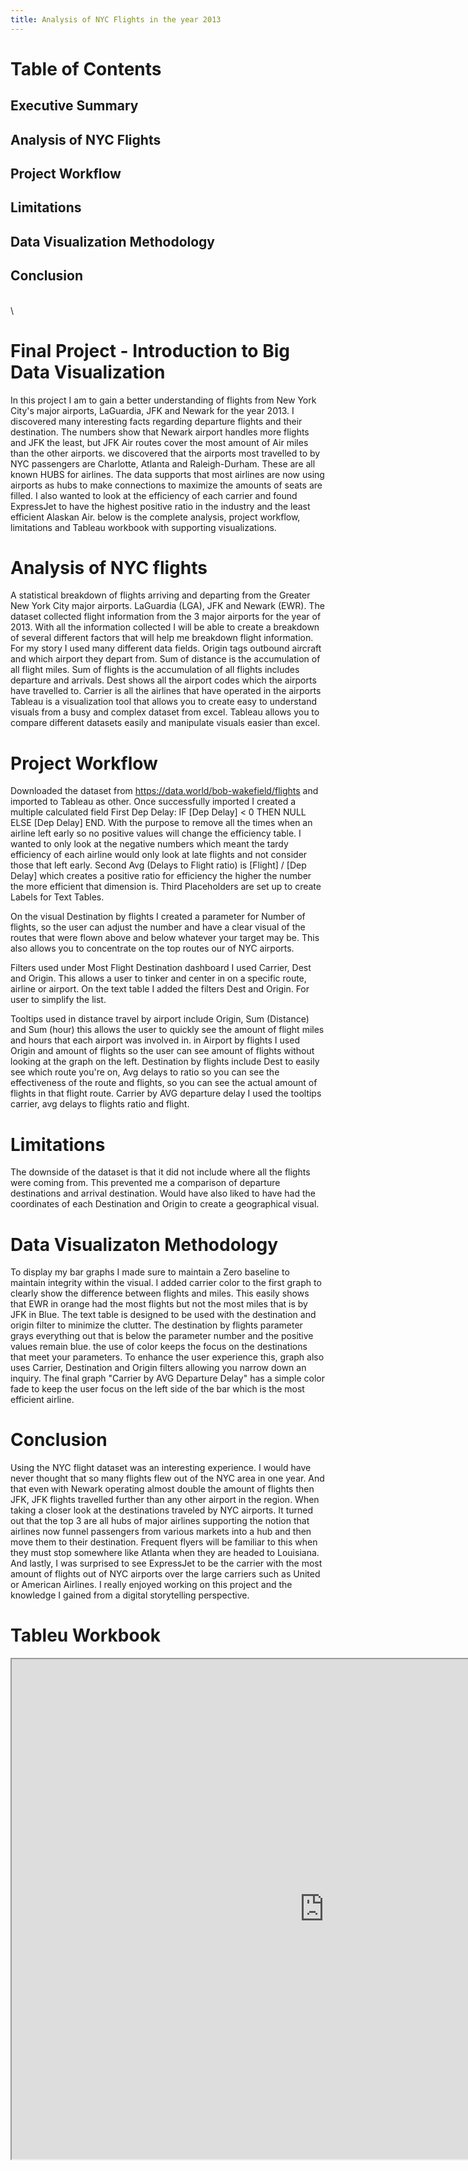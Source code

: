 ```yaml
---
title: Analysis of NYC Flights in the year 2013
---
```

# Table of Contents
## Executive Summary
## Analysis of NYC Flights
## Project Workflow
## Limitations
## Data Visualization Methodology
## Conclusion
\
\
# Final Project - Introduction to Big Data Visualization

  In this project I am to gain a better understanding of flights from New York City's major airports, LaGuardia, JFK and Newark for the year 2013. I discovered many interesting facts regarding departure flights and their destination. The numbers show that Newark airport handles more flights and JFK the least, but JFK Air routes cover the most amount of Air miles than the other airports. we discovered that the airports most travelled to by NYC passengers are Charlotte, Atlanta and Raleigh-Durham. These are all known HUBS for airlines. The data supports that most airlines are now using airports as hubs to make connections to maximize the amounts of seats are filled. I also wanted to look at the efficiency of each carrier and found ExpressJet to have the highest positive ratio in the industry and the least efficient Alaskan Air. below is the complete analysis, project workflow, limitations and Tableau workbook with supporting visualizations. 

# Analysis of NYC flights

  A statistical breakdown of flights arriving and departing from the Greater New York City major airports. LaGuardia (LGA), JFK and Newark (EWR). The dataset collected flight information from the 3 major airports for the year of 2013. With all the information collected I will be able to create a breakdown of several different factors that will help me breakdown flight information. For my story I used many different data fields. Origin tags outbound aircraft and which airport they depart from. Sum of distance is the accumulation of all flight miles. Sum of flights is the accumulation of all flights includes departure and arrivals. Dest shows all the airport codes which the airports have travelled to. Carrier is all the airlines that have operated in the airports Tableau is a visualization tool that allows you to create easy to understand visuals from a busy and complex dataset from excel. Tableau allows you to compare different datasets easily and manipulate visuals easier than excel. 

# Project Workflow

  Downloaded the dataset from https://data.world/bob-wakefield/flights and imported to Tableau as other. Once successfully imported I created a multiple calculated field First Dep Delay:  IF [Dep Delay] < 0 THEN NULL ELSE [Dep Delay] END. With the purpose to remove all the times when an airline left early so no positive values will change the efficiency table. I wanted to only look at the negative numbers which meant the tardy efficiency of each airline would only look at late flights and not consider those that left early. Second Avg (Delays to Flight ratio) is [Flight] / [Dep Delay] which creates a positive ratio for efficiency the higher the number the more efficient that dimension is. Third Placeholders are set up to create Labels for Text Tables. 

  On the visual Destination by flights I created a parameter for Number of flights, so the user can adjust the number and have a clear visual of the routes that were flown above and below whatever your target may be. This also allows you to concentrate on the top routes our of NYC airports.

  Filters used under Most Flight Destination dashboard I used Carrier, Dest and Origin. This allows a user to tinker and center in on a specific route, airline or airport. On the text table I added the filters Dest and Origin. For user to simplify the list.

  Tooltips used in distance travel by airport include Origin, Sum (Distance) and Sum (hour) this allows the user to quickly see the amount of flight miles and hours that each airport was involved in. in Airport by flights I used Origin and amount of flights so the user can see amount of flights without looking at the graph on the left. Destination by flights include Dest to easily see which route you're on, Avg delays to ratio so you can see the effectiveness of the route and flights, so you can see the actual amount of flights in that flight route. Carrier by AVG departure delay I used the tooltips carrier, avg delays to flights ratio and flight.

# Limitations

  The downside of the dataset is that it did not include where all the flights were coming from. This prevented me a comparison of departure destinations and arrival destination. Would have also liked to have had the coordinates of each Destination and Origin to create a geographical visual.
  
# Data Visualizaton Methodology
  To display my bar graphs I made sure to maintain a Zero baseline to maintain integrity within the visual. I added carrier color to the first graph to clearly show the difference between flights and miles. This easily shows that EWR in orange had the most flights but not the most miles that is by JFK in Blue. The text table is designed to be used with the destination and origin filter to minimize the clutter. The destination by flights parameter grays everything out that is below the parameter number and the positive values remain blue. the use of color keeps the focus on the destinations that meet your parameters. To enhance the user experience this, graph also uses Carrier, Destination and Origin filters allowing you narrow down an inquiry. The final graph "Carrier by AVG Departure Delay" has a simple color fade to keep the user focus on the left side of the bar which is the most efficient airline.     

# Conclusion
  Using the NYC flight dataset was an interesting experience. I would have never thought that so many flights flew out of the NYC area in one year. And that even with Newark operating almost double the amount of flights then JFK, JFK flights travelled further than any other airport in the region. When taking a closer look at the destinations traveled by NYC airports. It turned out that the top 3 are all hubs of major airlines supporting the notion that airlines now funnel passengers from various markets into a hub and then move them to their destination. Frequent flyers will be familiar to this when they must stop somewhere like Atlanta when they are headed to Louisiana. And lastly, I was surprised to see ExpressJet to be the carrier with the most amount of flights out of NYC airports over the large carriers such as United or American Airlines. I really enjoyed working on this project and the knowledge I gained from a digital storytelling perspective. 


# Tableu Workbook

<iframe src = "https://public.tableau.com/views/AnalysisofNYCFlights/MostEffecientAirline?:embed=y&:display_count=yes" width="1000" height="800"></iframe>
